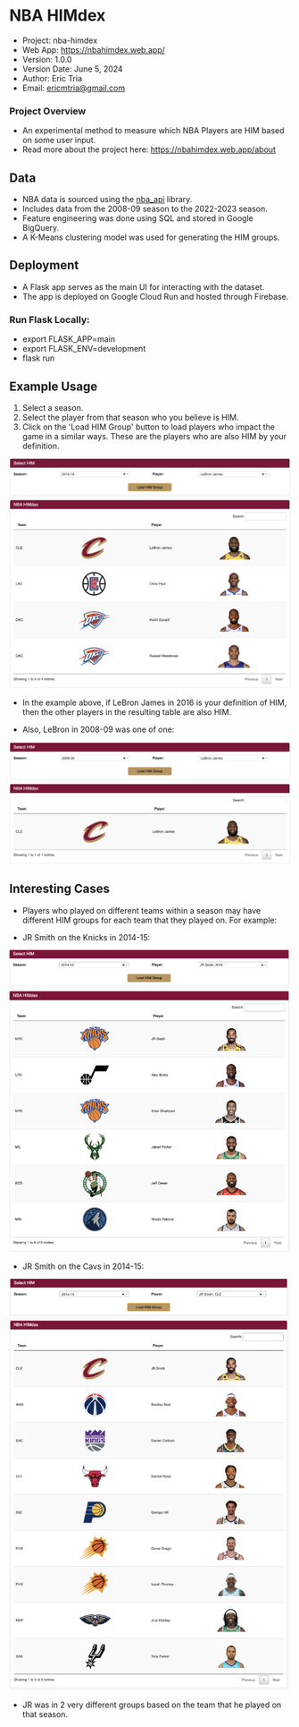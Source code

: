 # NBA HIMdex

- Project: nba-himdex
- Web App: https://nbahimdex.web.app/
- Version: 1.0.0
- Version Date: June 5, 2024
- Author: Eric Tria
- Email: ericmtria@gmail.com

### Project Overview

- An experimental method to measure which NBA Players are HIM based on some user input.
- Read more about the project here: https://nbahimdex.web.app/about

## Data

- NBA data is sourced using the [nba_api](https://github.com/swar/nba_api) library.
- Includes data from the 2008-09 season to the 2022-2023 season.
- Feature engineering was done using SQL and stored in Google BigQuery.
- A K-Means clustering model was used for generating the HIM groups.

## Deployment

- A Flask app serves as the main UI for interacting with the dataset.
- The app is deployed on Google Cloud Run and hosted through Firebase.

### Run Flask Locally:

- export FLASK_APP=main
- export FLASK_ENV=development
- flask run

## Example Usage

1. Select a season.
2. Select the player from that season who you believe is HIM.
3. Click on the 'Load HIM Group' button to load players who impact the game in a similar ways. These are the players who are also HIM by your definition.

![Example 1](/static/images/example1.png)

- In the example above, if LeBron James in 2016 is your definition of HIM, then the other players in the resulting table are also HIM.

- Also, LeBron in 2008-09 was one of one:

![Example 2](/static/images/example2.png)

## Interesting Cases

- Players who played on different teams within a season may have different HIM groups for each team that they played on. For example:

- JR Smith on the Knicks in 2014-15:

![Example 3](/static/images/example3.png)

- JR Smith on the Cavs in 2014-15:

![Example 4](/static/images/example4.png)

- JR was in 2 very different groups based on the team that he played on that season.